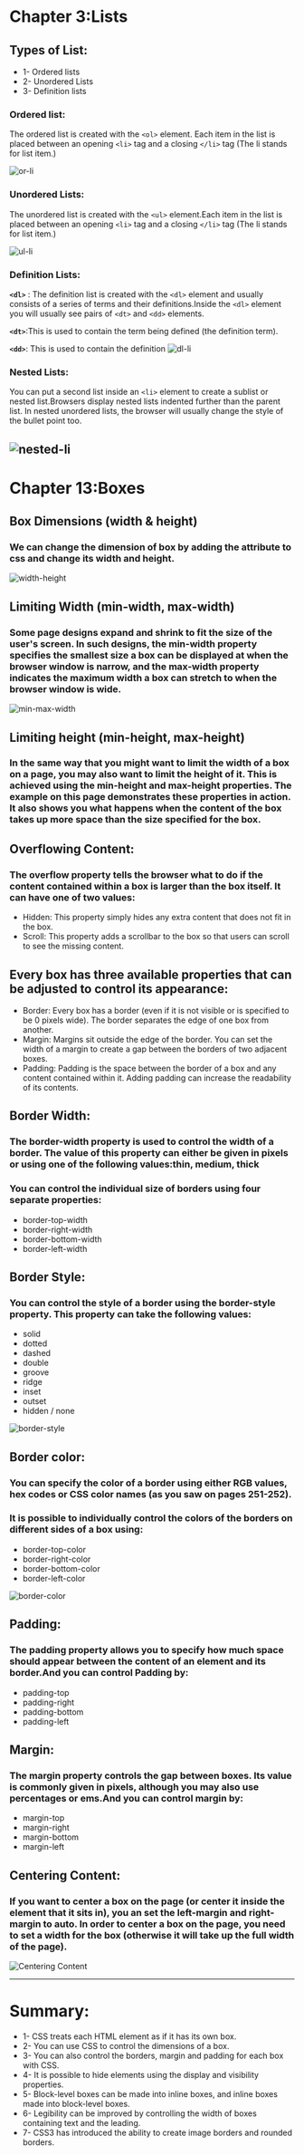 # Chapter 3:Lists

## Types of List:
  - 1- Ordered lists
  - 2- Unordered Lists
  - 3- Definition lists

### Ordered list:
The ordered list is created with the `<ol>` element. Each item in the list is placed between an opening `<li>` tag and a closing `</li>` tag (The li stands for list item.)

![or-li](https://github.com/noureddein/reading-notes-201/blob/main/img-lab03/or-li.png?raw=true)

### Unordered Lists:
The unordered list is created with the `<ul>` element.Each item in the list is placed between an opening `<li>` tag and a closing `</li>` tag (The li stands for list item.)

![ul-li](https://github.com/noureddein/reading-notes-201/blob/main/img-lab03/ul-li.png?raw=true)

### Definition Lists:
**`<dl>`** : The definition list is created with the `<dl>` element and usually consists of a series of terms and their definitions.Inside the `<dl>` element you will usually see pairs of `<dt>` and `<dd>` elements.

**`<dt>`**:This is used to contain the term being defined (the definition term).

**`<dd>`**: This is used to contain the definition
![dl-li](https://github.com/noureddein/reading-notes-201/blob/main/img-lab03/dl-li.png?raw=true)

### Nested Lists:
You can put a second list inside an `<li>` element to create a sublist or nested list.Browsers display nested lists indented further than the parent list. In nested unordered lists, the browser will usually change the style of the bullet point too.

![nested-li](https://github.com/noureddein/reading-notes-201/blob/main/img-lab03/nested-li.png?raw=true)
-------------------------------
# Chapter 13:Boxes

## Box Dimensions (width & height)
### We can change the dimension of box by adding the attribute to css and change its width and height.

![width-height](https://github.com/noureddein/reading-notes-201/blob/main/img-lab03/width-hieght.png?raw=true)

## Limiting Width (min-width, max-width)
### Some page designs expand and shrink to fit the size of the user's screen. In such designs, the min-width property specifies the smallest size a box can be displayed at when the browser window is narrow, and the max-width property indicates the maximum width a box can stretch to when the browser window is wide.

![min-max-width](https://github.com/noureddein/reading-notes-201/blob/main/img-lab03/min-max-width.png?raw=true)

## Limiting height (min-height, max-height)
### In the same way that you might want to limit the width of a box on a page, you may also want to limit the height of it. This is achieved using the min-height and max-height properties. The example on this page demonstrates these properties in action. It also shows you what happens when the content of the box takes up more space than the size specified for the box.

## Overflowing Content:
### The overflow property tells the browser what to do if the content contained within a box is larger than the box itself. It can have one of two values:
   * Hidden: This property simply hides any extra content that does not fit in the box.
   * Scroll: This property adds a scrollbar to the box so that users can scroll to see the missing content. 

## Every box has three available properties that can be adjusted to control its appearance:
   - Border: Every box has a border (even if it is not visible or is specified to be 0 pixels wide). The border separates the edge of one box from another.
   - Margin: Margins sit outside the edge of the border. You can set the width of a margin to create a gap between the borders of two adjacent boxes.
   - Padding: Padding is the space between the border of a box and any content contained within it. Adding padding can increase the readability of its contents.

## Border Width:
### The border-width property is used to control the width of a border. The value of this property can either be given in pixels or using one of the following values:**thin, medium, thick**

### You can control the individual size of borders using four separate properties:
   - border-top-width
   - border-right-width
   - border-bottom-width
   - border-left-width

## Border Style:
### You can control the style of a border using the border-style property. This property can take the following values:
  - solid
  - dotted
  - dashed
  - double
  - groove
  - ridge
  - inset
  - outset
  - hidden / none
  
![border-style](https://github.com/noureddein/reading-notes-201/blob/main/img-lab03/border-style.png?raw=true)

## Border color: 
### You can specify the color of a border using either RGB values, hex codes or CSS color names (as you saw on pages 251-252).
### It is possible to individually control the colors of the borders on different sides of a box using:
   - border-top-color
   - border-right-color
   - border-bottom-color
   - border-left-color

![border-color](https://github.com/noureddein/reading-notes-201/blob/main/img-lab03/border-color.png?raw=true)

## Padding:
### The padding property allows you to specify how much space should appear between the content of an element and its border.And you can control Padding by:
  - padding-top
  - padding-right
  - padding-bottom
  - padding-left

## Margin:
### The margin property controls the gap between boxes. Its value is commonly given in pixels, although you may also use percentages or ems.And you can control margin by:
  - margin-top
  - margin-right
  - margin-bottom
  - margin-left

## Centering Content:
### If you want to center a box on the page (or center it inside the element that it sits in), you an set the left-margin and right-margin to auto. In order to center a box on the page, you need to set a width for the box (otherwise it will take up the full width of the page).
![Centering Content](https://github.com/noureddein/reading-notes-201/blob/main/img-lab03/centerin-content.png?raw=true)

<hr>

# Summary:
 - 1- CSS treats each HTML element as if it has its own box.
 - 2- You can use CSS to control the dimensions of a box.
 - 3- You can also control the borders, margin and padding for each box with CSS.
 - 4- It is possible to hide elements using the display and visibility properties.
 - 5- Block-level boxes can be made into inline boxes, and inline boxes made into block-level boxes.
 - 6- Legibility can be improved by controlling the width of boxes containing text and the leading.
 - 7- CSS3 has introduced the ability to create image borders and rounded borders.




